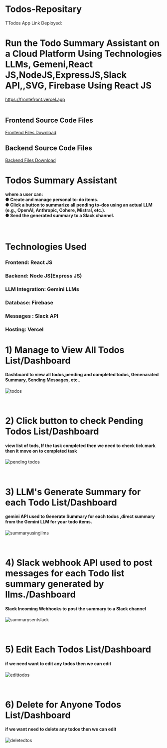 # Todos-Repositary

 TTodos App Link Deployed:<h1> 

<h1>Run the Todo Summary Assistant on a Cloud Platform Using Technologies  LLMs, Gemeni,React JS,NodeJS,ExpressJS,Slack API,,SVG, Firebase Using React JS</h1>
<a href="https://frontefront.vercel.app">https://frontefront.vercel.app</a>
<br/><br/>
<h2> Frontend Source Code Files</h2>
<a href="https://frontefront.vercel.app">Frontend Files Download</a><br/>

<h2> Backend Source Code Files</h2>
<a href="https://frontefront.vercel.app">Backend Files Download</a>
<br/>

<h1> Todos Summary Assistant</h1>
<h4>where a user can:<br/>
● Create and manage personal to-do items.<br/>
● Click a button to summarize all pending to-dos using an actual LLM (e.g., OpenAI,
Anthropic, Cohere, Mistral, etc.).<br/>
● Send the generated summary to a Slack channel.</h4><br/>

<h1>Technologies Used </h1>
<h3>Frontend: React JS</h3>
<h3>Backend: Node JS(Express JS)</h3>
<h3>LLM Integration: Gemini LLMs</h3>
<h3>Database: Firebase</h3>
<h3>Messages : Slack API</h3>
<h3>Hosting: Vercel</h3>

<h1>1) Manage to View All Todos List/Dashboard</h1>
<h4> Dashboard to view all todos,pending and completed todos, Genenarated Summary, Sending Messages, etc..</h4>

![todos](https://github.com/user-attachments/assets/1bf878e7-436e-4d6d-8bba-3d61c74b7530)

<br/>
<h1>2) Click button to check Pending Todos List/Dashboard</h1>
<h4> view list of tods, If the task completed then we need to check tick mark then it move on to completed task </h4>

![pending todos](https://github.com/user-attachments/assets/7efcd3e3-a1fe-4b29-867a-b0817e8d9b87)

<br/>
<h1>3) LLM's Generate Summary for each Todo List/Dashboard</h1>
<h4>gemini API used to Generate Summary for each todos ,direct summary from the Gemini LLM for your todo items.</h4>

![summaryusingllms](https://github.com/user-attachments/assets/91261919-1f74-4ec4-af44-91356f402a77)

<br/>
<h1>4) Slack webhook API used to post messages for each Todo list  summary generated by llms./Dashboard</h1>
<h4> Slack Incoming Webhooks to post the summary to a Slack channel</h4>

![summarysentslack](https://github.com/user-attachments/assets/912e1b17-0670-423e-932d-4131f222db83)

<br/>
<h1>5) Edit Each Todos List/Dashboard</h1>
<h4> if we need want to edit any todos then we can edit</h4>

![edittodos](https://github.com/user-attachments/assets/d087d9a8-d7e7-4d97-b9ed-6f1594768af0)

<br/>
<h1>6) Delete for Anyone Todos List/Dashboard</h1>
<h4>if we want need to delete any todos then we can edit</h4>

![deletedtos](https://github.com/user-attachments/assets/35783509-c2b8-4d2e-8779-69779f8f4a79)
